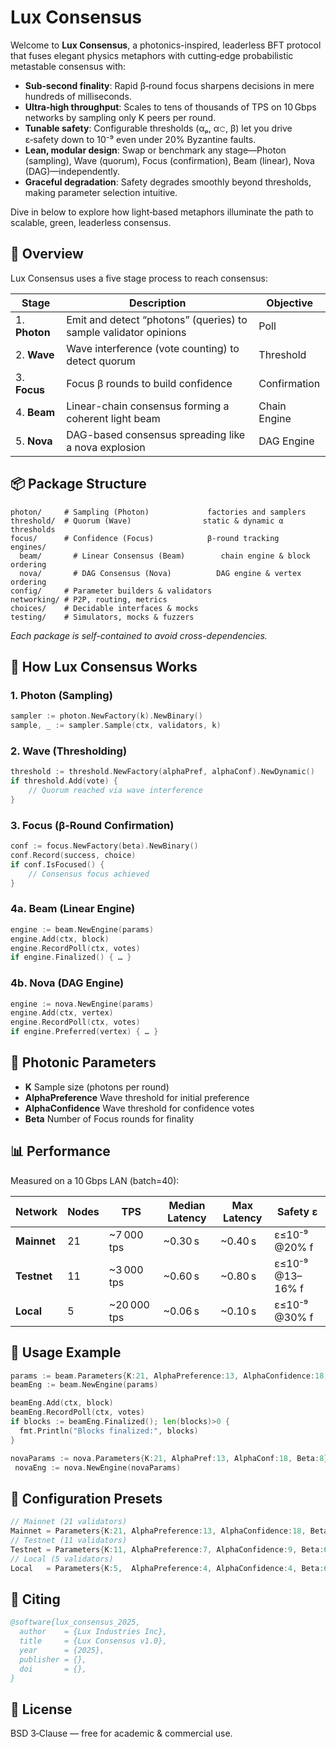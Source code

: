 # Lux Consensus

Welcome to **Lux Consensus**, a photonics-inspired, leaderless BFT protocol that
fuses elegant physics metaphors with cutting‑edge probabilistic metastable
consensus with:

* **Sub‑second finality**: Rapid β‑round focus sharpens decisions in mere hundreds of milliseconds.
* **Ultra‑high throughput**: Scales to tens of thousands of TPS on 10 Gbps networks by sampling only K peers per round.
* **Tunable safety**: Configurable thresholds (αₚ, α𝚌, β) let you drive ε‑safety down to 10⁻⁹ even under 20% Byzantine faults.
* **Lean, modular design**: Swap or benchmark any stage—Photon (sampling), Wave (quorum), Focus (confirmation), Beam (linear), Nova (DAG)—independently.
* **Graceful degradation**: Safety degrades smoothly beyond thresholds, making parameter selection intuitive.

Dive in below to explore how light‑based metaphors illuminate the path to scalable, green, leaderless consensus.

## 🌟 Overview

Lux Consensus uses a five stage process to reach consensus:

|  Stage           | Description                                                      | Objective    |
|  --------------- | ---------------------------------------------------------------- | ------------ |
|  1. **Photon**      | Emit and detect “photons” (queries) to sample validator opinions | Poll         |
|  2. **Wave**        | Wave interference (vote counting) to detect quorum               | Threshold    |
|  3. **Focus**       | Focus β rounds to build confidence                               | Confirmation |
|  4. **Beam**        | Linear-chain consensus forming a coherent light beam             | Chain Engine |
|  5. **Nova**        | DAG-based consensus spreading like a nova explosion              | DAG Engine   |

## 📦 Package Structure

```text
photon/     # Sampling (Photon)             factories and samplers
threshold/  # Quorum (Wave)                static & dynamic α thresholds
focus/      # Confidence (Focus)            β-round tracking
engines/
  beam/       # Linear Consensus (Beam)        chain engine & block ordering
  nova/       # DAG Consensus (Nova)          DAG engine & vertex ordering
config/     # Parameter builders & validators
networking/ # P2P, routing, metrics
choices/    # Decidable interfaces & mocks
testing/    # Simulators, mocks & fuzzers
```
*Each package is self-contained to avoid cross-dependencies.*

## 🔬 How Lux Consensus Works

### 1. Photon (Sampling)

```go
sampler := photon.NewFactory(k).NewBinary()
sample, _ := sampler.Sample(ctx, validators, k)
```

### 2. Wave (Thresholding)

```go
threshold := threshold.NewFactory(alphaPref, alphaConf).NewDynamic()
if threshold.Add(vote) {
    // Quorum reached via wave interference
}
```

### 3. Focus (β-Round Confirmation)

```go
conf := focus.NewFactory(beta).NewBinary()
conf.Record(success, choice)
if conf.IsFocused() {
    // Consensus focus achieved
}
```

### 4a. Beam (Linear Engine)

```go
engine := beam.NewEngine(params)
engine.Add(ctx, block)
engine.RecordPoll(ctx, votes)
if engine.Finalized() { … }
```

### 4b. Nova (DAG Engine)

```go
engine := nova.NewEngine(params)
engine.Add(ctx, vertex)
engine.RecordPoll(ctx, votes)
if engine.Preferred(vertex) { … }
```

## 🎯 Photonic Parameters

* **K**               Sample size (photons per round)
* **AlphaPreference** Wave threshold for initial preference
* **AlphaConfidence** Wave threshold for confidence votes
* **Beta**            Number of Focus rounds for finality

## 📊 Performance

Measured on a 10 Gbps LAN (batch=40):

| Network     | Nodes | TPS          | Median Latency | Max Latency | Safety ε         |
| ----------- | ----- | ------------ | -------------- | ----------- | ---------------- |
| **Mainnet** | 21    | \~7 000 tps  | \~0.30 s       | \~0.40 s    | ε≤10⁻⁹ @20% f    |
| **Testnet** | 11    | \~3 000 tps  | \~0.60 s       | \~0.80 s    | ε≤10⁻⁹ @13–16% f |
| **Local**   | 5     | \~20 000 tps | \~0.06 s       | \~0.10 s    | ε≤10⁻⁹ @30% f    |

## 🚀 Usage Example

```go
params := beam.Parameters{K:21, AlphaPreference:13, AlphaConfidence:18, Beta:8}
beamEng := beam.NewEngine(params)

beamEng.Add(ctx, block)
beamEng.RecordPoll(ctx, votes)
if blocks := beamEng.Finalized(); len(blocks)>0 {
  fmt.Println("Blocks finalized:", blocks)
}

novaParams := nova.Parameters{K:21, AlphaPref:13, AlphaConf:18, Beta:8}
 novaEng := nova.NewEngine(novaParams)
```

## 🔧 Configuration Presets

```go
// Mainnet (21 validators)
Mainnet = Parameters{K:21, AlphaPreference:13, AlphaConfidence:18, Beta:8}
// Testnet (11 validators)
Testnet = Parameters{K:11, AlphaPreference:7, AlphaConfidence:9, Beta:6}
// Local (5 validators)
Local   = Parameters{K:5,  AlphaPreference:4, AlphaConfidence:4, Beta:6}
```

## 📖 Citing

```bibtex
@software{lux_consensus_2025,
  author    = {Lux Industries Inc},
  title     = {Lux Consensus v1.0},
  year      = {2025},
  publisher = {},
  doi       = {},
}
```

## 📝 License

BSD 3‑Clause — free for academic & commercial use.
